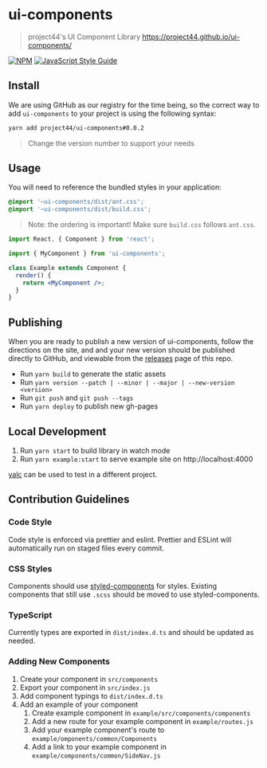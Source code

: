 # ui-components

> project44&#x27;s UI Component Library
> https://project44.github.io/ui-components/

[![NPM](https://img.shields.io/npm/v/ui-components.svg)](https://www.npmjs.com/package/ui-components) [![JavaScript Style Guide](https://img.shields.io/badge/code_style-standard-brightgreen.svg)](https://standardjs.com)

## Install

We are using GitHub as our registry for the time being, so the correct way to add `ui-components` to your project is using the following syntax:

```bash
yarn add project44/ui-components#0.0.2
```

> Change the version number to support your needs

## Usage

You will need to reference the bundled styles in your application:

```scss
@import '~ui-components/dist/ant.css';
@import '~ui-components/dist/build.css';
```

> Note: the ordering is important! Make sure `build.css` follows `ant.css`.

```jsx
import React, { Component } from 'react';

import { MyComponent } from 'ui-components';

class Example extends Component {
  render() {
    return <MyComponent />;
  }
}
```

## Publishing

When you are ready to publish a new version of ui-components, follow the directions on the site, and and your new version should be published directly to GitHub, and viewable from the [releases](https://github.com/project44/ui-components/releases) page of this repo.

- Run `yarn build` to generate the static assets
- Run `yarn version --patch | --minor | --major | --new-version <version>`
- Run `git push` and `git push --tags`
- Run `yarn deploy` to publish new gh-pages

## Local Development

1. Run `yarn start` to build library in watch mode
1. Run `yarn example:start` to serve example site on http://localhost:4000

[yalc](https://github.com/whitecolor/yalc) can be used to test in a different project.

## Contribution Guidelines

### Code Style

Code style is enforced via prettier and eslint. Prettier and ESLint will automatically run on staged files every commit.

### CSS Styles

Components should use [styled-components](https://www.styled-components.com/docs/basics) for styles. Existing components that still use `.scss` should be moved to use styled-components.

### TypeScript

Currently types are exported in `dist/index.d.ts` and should be updated as needed.

### Adding New Components

1. Create your component in `src/components`
1. Export your component in `src/index.js`
1. Add component typings to `dist/index.d.ts`
1. Add an example of your component
   1. Create example component in `example/src/components/components`
   1. Add a new route for your example component in `example/routes.js`
   1. Add your example component's route to `example/omponents/common/Components`
   1. Add a link to your example component in `example/components/common/SideNav.js`
